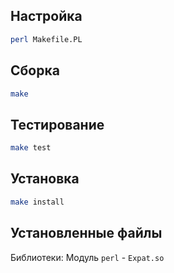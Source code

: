 <package-info :package="package" showsbu></package-info>

<script>
		new Vue({
		el: '#main',
		data: { package: {} },
		mounted: function () {
				this.getPackage('XML-Parser');
		},
		methods: {
			getPackage: function(name) {
					getPackage(name)
					.then(response => this.package = response);
			},
		}
  })
</script>

## Настройка


```bash
perl Makefile.PL
```

## Сборка


```bash
make
```
## Тестирование

```bash
make test
```

## Установка

```bash
make install
```
 

## Установленные файлы

Библиотеки: Модуль `perl` - `Expat.so`


